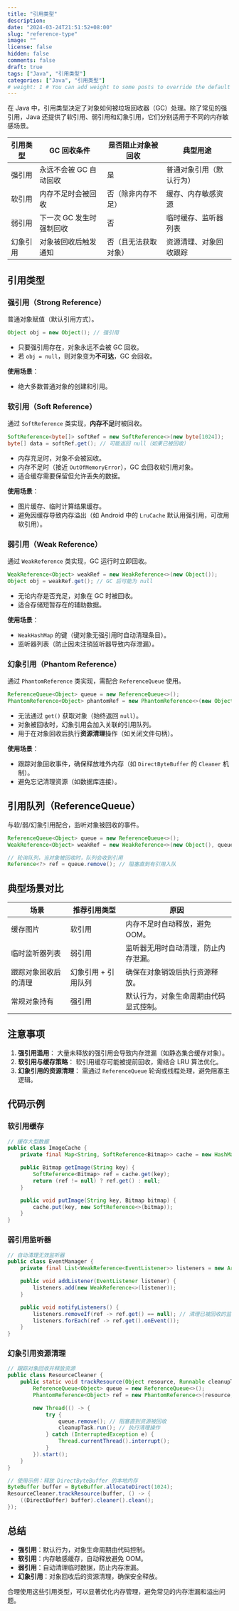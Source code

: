 ```yaml
---
title: "引用类型"
description:
date: "2024-03-24T21:51:52+08:00"
slug: "reference-type"
image: ""
license: false
hidden: false
comments: false
draft: true
tags: ["Java", "引用类型"]
categories: ["Java", "引用类型"]
# weight: 1 # You can add weight to some posts to override the default sorting (date descending)
---
```


在 Java 中，引用类型决定了对象如何被垃圾回收器（GC）处理。除了常见的强引用，Java 还提供了软引用、弱引用和幻象引用，它们分别适用于不同的内存敏感场景。

|引用类型| GC 回收条件 |是否阻止对象被回收 |典型用途|
| ---   | --- | --- | ---|
|强引用| 永远不会被 GC 自动回收 |是 |普通对象引用（默认行为）|
|软引用| 内存不足时会被回收 |否（除非内存不足） |缓存、内存敏感资源|
|弱引用| 下一次 GC 发生时强制回收 |否 |临时缓存、监听器列表|
|幻象引用| 对象被回收后触发通知 |否（且无法获取对象） |资源清理、对象回收跟踪|

## 引用类型

### 强引用（Strong Reference）

普通对象赋值（默认引用方式）。

```java
Object obj = new Object(); // 强引用
```

- 只要强引用存在，对象永远不会被 GC 回收。
- 若 `obj = null`，则对象变为**不可达**，GC 会回收。

**使用场景**：

- 绝大多数普通对象的创建和引用。

### 软引用（Soft Reference）

通过 `SoftReference` 类实现，**内存不足**时被回收。

```java
SoftReference<byte[]> softRef = new SoftReference<>(new byte[1024]);
byte[] data = softRef.get(); // 可能返回 null（如果已被回收）
```

- 内存充足时，对象不会被回收。
- 内存不足时（接近 `OutOfMemoryError`），GC 会回收软引用对象。
- 适合缓存需要保留但允许丢失的数据。

**使用场景**：

- 图片缓存、临时计算结果缓存。
- 避免因缓存导致内存溢出（如 Android 中的 `LruCache` 默认用强引用，可改用软引用）。

### 弱引用（Weak Reference）

通过 `WeakReference` 类实现，GC 运行时立即回收。

```java
WeakReference<Object> weakRef = new WeakReference<>(new Object());
Object obj = weakRef.get(); // GC 后可能为 null
```

- 无论内存是否充足，对象在 GC 时被回收。
- 适合存储短暂存在的辅助数据。

**使用场景**：

- `WeakHashMap` 的键（键对象无强引用时自动清理条目）。
- 监听器列表（防止因未注销监听器导致内存泄漏）。

### 幻象引用（Phantom Reference）

通过 `PhantomReference` 类实现，需配合 `ReferenceQueue` 使用。

```java
ReferenceQueue<Object> queue = new ReferenceQueue<>();
PhantomReference<Object> phantomRef = new PhantomReference<>(new Object(), queue);
```

- 无法通过 `get()` 获取对象（始终返回 `null`）。
- 对象被回收时，幻象引用会加入关联的引用队列。
- 用于在对象回收后执行**资源清理**操作（如关闭文件句柄）。

**使用场景**：

- 跟踪对象回收事件，确保释放堆外内存（如 `DirectByteBuffer` 的 `Cleaner` 机制）。
- 避免忘记清理资源（如数据库连接）。

## 引用队列（ReferenceQueue）

与软/弱/幻象引用配合，监听对象被回收的事件。

```java
ReferenceQueue<Object> queue = new ReferenceQueue<>();
WeakReference<Object> weakRef = new WeakReference<>(new Object(), queue);

// 轮询队列，当对象被回收时，队列会收到引用
Reference<?> ref = queue.remove(); // 阻塞直到有引用入队
```

## 典型场景对比

| **场景**              | **推荐引用类型**         | **原因**                          |
|----------------------|------------------------|-----------------------------------|
| 缓存图片              | 软引用                  | 内存不足时自动释放，避免 OOM。         |
| 临时监听器列表         | 弱引用                  | 监听器无用时自动清理，防止内存泄漏。     |
| 跟踪对象回收后的清理    | 幻象引用 + 引用队列       | 确保在对象销毁后执行资源释放。         |
| 常规对象持有           | 强引用                  | 默认行为，对象生命周期由代码显式控制。   |

## 注意事项

1. **强引用滥用**：
   大量未释放的强引用会导致内存泄漏（如静态集合缓存对象）。
2. **软引用与缓存策略**：
   软引用缓存可能被提前回收，需结合 LRU 算法优化。
3. **幻象引用的资源清理**：
   需通过 `ReferenceQueue` 轮询或线程处理，避免阻塞主逻辑。

## 代码示例

### 软引用缓存

```java
// 缓存大型数据
public class ImageCache {
    private final Map<String, SoftReference<Bitmap>> cache = new HashMap<>();

    public Bitmap getImage(String key) {
        SoftReference<Bitmap> ref = cache.get(key);
        return (ref != null) ? ref.get() : null;
    }

    public void putImage(String key, Bitmap bitmap) {
        cache.put(key, new SoftReference<>(bitmap));
    }
}
```

### 弱引用监听器

```java
// 自动清理无效监听器
public class EventManager {
    private final List<WeakReference<EventListener>> listeners = new ArrayList<>();

    public void addListener(EventListener listener) {
        listeners.add(new WeakReference<>(listener));
    }

    public void notifyListeners() {
        listeners.removeIf(ref -> ref.get() == null); // 清理已被回收的监听器
        listeners.forEach(ref -> ref.get().onEvent());
    }
}
```

### 幻象引用资源清理

```java
// 跟踪对象回收并释放资源
public class ResourceCleaner {
    public static void trackResource(Object resource, Runnable cleanupTask) {
        ReferenceQueue<Object> queue = new ReferenceQueue<>();
        PhantomReference<Object> ref = new PhantomReference<>(resource, queue);

        new Thread(() -> {
            try {
                queue.remove(); // 阻塞直到资源被回收
                cleanupTask.run(); // 执行清理操作
            } catch (InterruptedException e) {
                Thread.currentThread().interrupt();
            }
        }).start();
    }
}

// 使用示例：释放 DirectByteBuffer 的本地内存
ByteBuffer buffer = ByteBuffer.allocateDirect(1024);
ResourceCleaner.trackResource(buffer, () -> {
    ((DirectBuffer) buffer).cleaner().clean();
});
```

## 总结

- **强引用**：默认行为，对象生命周期由代码控制。
- **软引用**：内存敏感缓存，自动释放避免 OOM。
- **弱引用**：自动清理临时数据，防止内存泄漏。
- **幻象引用**：对象回收后的资源清理，确保安全释放。

合理使用这些引用类型，可以显著优化内存管理，避免常见的内存泄漏和溢出问题。
